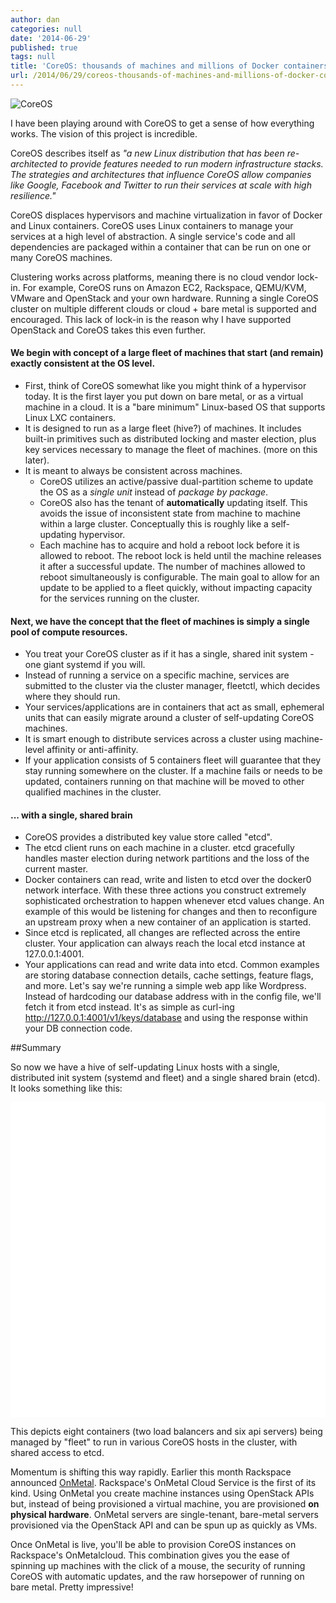 ```yaml
---
author: dan
categories: null
date: '2014-06-29'
published: true
tags: null
title: 'CoreOS: thousands of machines and millions of Docker containers... no hypervisor needed.'
url: /2014/06/29/coreos-thousands-of-machines-and-millions-of-docker-containers-no-hypervisor-needed
---
```


![CoreOS](/img/coreos-logo.png)

I have been playing around with CoreOS to get a sense of how everything works. The vision of this project is incredible.

CoreOS describes itself as *"a new Linux distribution that has been re-architected to provide features needed to run modern infrastructure stacks. The strategies and architectures that influence CoreOS allow companies like Google, Facebook and Twitter to run their services at scale with high resilience."*

CoreOS displaces hypervisors and machine virtualization in favor of Docker and Linux containers.  CoreOS uses Linux containers to manage your services at a high level of abstraction. A single service's code and all dependencies are packaged within a container that can be run on one or many CoreOS machines.

 Clustering works across platforms, meaning there is no cloud vendor lock-in. For example, CoreOS runs on Amazon EC2, Rackspace, QEMU/KVM, VMware and OpenStack and your own hardware. Running a single CoreOS cluster on multiple different clouds or cloud + bare metal is supported and encouraged. This lack of lock-in is the reason why I have supported OpenStack and CoreOS takes this even further.
<!--more-->
#### We begin with concept of a large fleet of machines that start (and remain) exactly consistent at the OS level.

- First, think of CoreOS somewhat like you might think of a hypervisor today.  It is the first layer you put down on bare metal, or as a virtual machine in a cloud. It is a "bare minimum" Linux-based OS that supports Linux LXC containers.
- It is designed to run as a large fleet (hive?) of machines. It includes built-in primitives such as distributed locking and master election, plus key services necessary to manage the fleet of machines. (more on this later).
- It is meant to always be consistent across machines.
  + CoreOS utilizes an active/passive dual-partition scheme to update the OS as a *single unit* instead of *package by package*.  
  + CoreOS also has the tenant of **automatically** updating itself. This avoids the issue of inconsistent state from machine to machine within a large cluster. Conceptually this is roughly like a self-updating hypervisor.
  + Each machine has to acquire and hold a reboot lock before it is allowed to reboot. The reboot lock is held until the machine releases it after a successful update. The number of machines allowed to reboot simultaneously is configurable. The main goal to allow for an update to be applied to a fleet quickly, without impacting capacity for the services running on the cluster.

#### Next, we have the concept that the fleet of machines is simply a single pool of compute resources.

- You treat your CoreOS cluster as if it has a single, shared init system - one giant systemd if you will.
- Instead of running a service on a specific machine, services are submitted to the cluster via the cluster manager, fleetctl, which decides where they should run.
- Your services/applications are in containers that act as small, ephemeral units that can easily migrate around a cluster of self-updating CoreOS machines.
- It is smart enough to distribute services across a cluster using machine-level affinity or anti-affinity.
- If your application consists of 5 containers fleet will guarantee that they stay running somewhere on the cluster. If a machine fails or needs to be updated, containers running on that machine will be moved to other qualified machines in the cluster.


#### ... with a single, shared brain

- CoreOS provides a distributed key value store called "etcd".
- The etcd client runs on each machine in a cluster. etcd gracefully handles master election during network partitions and the loss of the current master.
- Docker containers can read, write and listen to etcd over the docker0 network interface. With these three actions you construct extremely sophisticated orchestration to happen whenever etcd values change. An example of this would be listening for changes and then to reconfigure an upstream proxy when a new container of an application is started.
-  Since etcd is replicated, all changes are reflected across the entire cluster. Your application can always reach the local etcd instance at 127.0.0.1:4001.
- Your applications can read and write data into etcd. Common examples are storing database connection details, cache settings, feature flags, and more. Let's say we're running a simple web app like Wordpress. Instead of hardcoding our database address with in the config file, we'll fetch it from etcd instead. It's as simple as curl-ing http://127.0.0.1:4001/v1/keys/database and using the response within your DB connection code.

##Summary

So now we have a hive of self-updating Linux hosts with a single, distributed init system (systemd and fleet) and a single shared brain (etcd).  It looks something like this:

<img class="lazy img-rounded img-responsive" src="data:image/gif;base64,R0lGODlhAQABAIABAP///wAAACwAAAAAAQABAAACAkQBADs=" alt="CoreOS in Action" data-src="/assets/img/coreos-action.png" width="750">

This depicts eight containers (two load balancers and six api servers) being managed by "fleet" to run in various CoreOS hosts in the cluster, with shared access to etcd.

Momentum is shifting this way rapidly. Earlier this month Rackspace announced [OnMetal](https://www.rackspace.com/blog/onmetal-the-right-way-to-scale/). Rackspace's OnMetal Cloud Service is the first of its kind. Using OnMetal you create machine instances using OpenStack APIs but, instead of being provisioned a virtual machine, you are provisioned **on physical hardware**. OnMetal servers are single-tenant, bare-metal servers provisioned via the OpenStack API and can be spun up as quickly as VMs.  

Once OnMetal is live, you'll be able to provision CoreOS instances on Rackspace's OnMetalcloud. This combination gives you the ease of spinning up machines with the click of a mouse, the security of running CoreOS with automatic updates, and the raw horsepower of running on bare metal. Pretty impressive!
